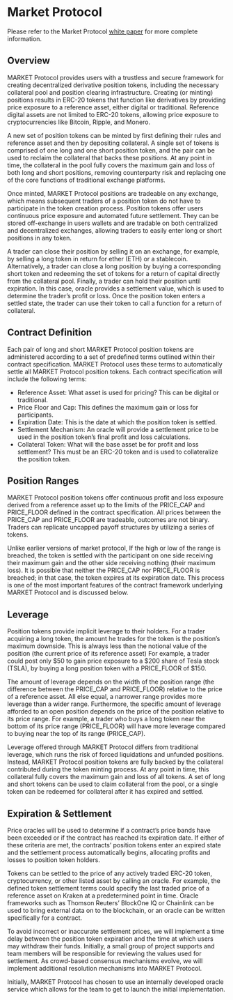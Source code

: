 # Market Protocol

Please refer to the Market Protocol [white paper](https://marketprotocol.io/assets/MARKET_Protocol-Whitepaper.pdf) for more complete information.

## Overview

MARKET Protocol provides users with a trustless and secure framework for creating decentralized derivative position tokens, including the necessary collateral pool and position clearing infrastructure. Creating (or minting) positions results in ERC-20 tokens that function like derivatives by providing price exposure to a reference asset, either digital or traditional. Reference digital assets are not limited to ERC-20 tokens, allowing price exposure to cryptocurrencies like Bitcoin, Ripple, and Monero.

A new set of position tokens can be minted by first defining their rules and reference asset and then by depositing collateral. A single set of tokens is comprised of one long and one short position token, and the pair can be used to reclaim the collateral that backs these positions. At any point in time, the collateral in the pool fully covers the maximum gain and loss of both long and short positions, removing counterparty risk and replacing one of the core functions of traditional exchange platforms.

Once minted, MARKET Protocol positions are tradeable on any exchange, which means subsequent traders of a position token do not have to participate in the token creation process. Position tokens offer users continuous price exposure and automated future settlement. They can be stored off-exchange in users wallets and are tradable on both centralized and decentralized exchanges, allowing traders to easily enter long or short positions in any token.

A trader can close their position by selling it on an exchange, for example, by selling a long token in return for ether (ETH) or a stablecoin. Alternatively, a trader can close a long position by buying a corresponding short token and redeeming the set of tokens for a return of capital directly from the collateral pool. Finally, a trader can hold their position until expiration. In this case, oracle provides a settlement value, which is used to determine the trader’s profit or loss. Once the position token enters a settled state, the trader can use their token to call a function for a return of collateral.


## Contract Definition

Each pair of long and short MARKET Protocol position tokens are administered according to a set of predefined terms outlined within their contract specification. MARKET Protocol uses these terms to automatically settle all MARKET Protocol position tokens. Each contract specification will include the following terms:

- Reference Asset: What asset is used for pricing? This can be digital or traditional.
- Price Floor and Cap: This defines the maximum gain or loss for participants.
- Expiration Date: This is the date at which the position token is settled.
- Settlement Mechanism: An oracle will provide a settlement price to be used in the position token’s final profit and loss calculations.
- Collateral Token: What will the base asset be for profit and loss settlement? This must be an ERC-20 token and is used to collateralize the position token.

## Position Ranges

MARKET Protocol position tokens offer continuous profit and loss exposure derived from a reference asset up to the limits of the PRICE_CAP and PRICE_FLOOR defined in the contract specification. All prices between the PRICE_CAP and PRICE_FLOOR are tradeable, outcomes are not binary. Traders can replicate uncapped payoff structures by utilizing a series of tokens.

Unlike earlier versions of market protocol, If the high or low of the range is breached, the token is settled with the participant on one side receiving their maximum gain and the other side receiving nothing (their maximum loss). It is possible that neither the PRICE_CAP nor PRICE_FLOOR is breached; in that case, the token expires at its expiration date. This process is one of the most important features of the contract framework underlying MARKET Protocol and is discussed below.

## Leverage

Position tokens provide implicit leverage to their holders. For a trader acquiring a long token, the amount he trades for the token is the position’s maximum downside. This is always less than the notional value of the position (the current price of its reference asset) For example, a trader could post only $50 to gain price exposure to a $200 share of Tesla stock (TSLA), by buying a long position token with a PRICE_FLOOR of $150.

The amount of leverage depends on the width of the position range (the difference between the PRICE_CAP and PRICE_FLOOR) relative to the price of a reference asset. All else equal, a narrower range provides more leverage than a wider range. Furthermore, the specific amount of leverage afforded to an open position depends on the price of the position relative to its price range. For example, a trader who buys a long token near the bottom of its price range (PRICE_FLOOR) will have more leverage compared to buying near the top of its range (PRICE_CAP).

Leverage offered through MARKET Protocol differs from traditional leverage, which runs the risk of forced liquidations and unfunded positions. Instead, MARKET Protocol position tokens are fully backed by the collateral contributed during the token minting process. At any point in time, this collateral fully covers the maximum gain and loss of all tokens. A set of long and short tokens can be used to claim collateral from the pool, or a single token can be redeemed for collateral after it has expired and settled.

## Expiration & Settlement

Price oracles will be used to determine if a contract’s price bands have been exceeded or if the contract has reached its expiration date. If either of these criteria are met, the contracts’ position tokens enter an expired state and the settlement process automatically begins, allocating profits and losses to position token holders.

Tokens can be settled to the price of any actively traded ERC-20 token, cryptocurrency, or other listed asset by calling an oracle. For example, the defined token settlement terms could specify the last traded price of a reference asset on Kraken at a predetermined point in time. Oracle frameworks such as Thomson Reuters’ BlockOne IQ or Chainlink can be used to bring external data on to the blockchain, or an oracle can be written specifically for a contract.

To avoid incorrect or inaccurate settlement prices, we will implement a time delay between the position token expiration and the time at which users may withdraw their funds. Initially, a small group of project supports and team members will be responsible for reviewing the values used for settlement. As crowd-based consensus mechanisms evolve, we will implement additional resolution mechanisms into MARKET Protocol.

Initially, MARKET Protocol has chosen to use an internally developed oracle service which allows for the team to get to launch the initial implementation.


